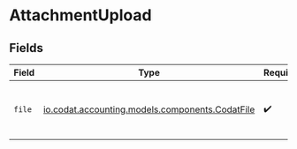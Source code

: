 # AttachmentUpload


## Fields

| Field                                                                                   | Type                                                                                    | Required                                                                                | Description                                                                             |
| --------------------------------------------------------------------------------------- | --------------------------------------------------------------------------------------- | --------------------------------------------------------------------------------------- | --------------------------------------------------------------------------------------- |
| `file`                                                                                  | [io.codat.accounting.models.components.CodatFile](../../models/components/CodatFile.md) | :heavy_check_mark:                                                                      | The file to be uploaded as an attachment.                                               |